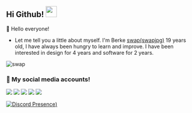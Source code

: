 ## Hi Github! <img src="https://raw.githubusercontent.com/iampavangandhi/iampavangandhi/master/gifs/Hi.gif" width="30px">


👋 Hello everyone!

- Let me tell you a little about myself. I'm Berke [swap(swapjpg)](https://github.com/swapjpg) 19 years old, I have always been hungry to learn and improve.
I have been interested in design for 4 years and software for 2 years.

<img src="https://komarev.com/ghpvc/?username=TheM4F&label=Ziyaretçi%20Sayısı&color=552b75" alt="swap" />

<h3>🌟 My social media accounts!</h3>
<p align="left">
     <a href="https://instagram.com/berkefiidan" target"blank_"><img src="https://img.shields.io/badge/INSTAGRAM%20-DC3175.svg?&style=for-the-badge&logo=instagram&logoColor=white"></a>
       <a href="https://twitch.tv/swap" target"blank_"><img src="https://img.shields.io/badge/Twitch-9146FF?style=for-the-badge&logo=twitch&logoColor=white"></a>
        <a href="https://www.youtube.com/@swapjpg" target"blank_"><img src="https://img.shields.io/badge/YouTube-FF0000?style=for-the-badge&logo=youtube&logoColor=white"></a>
            <a href="https://twitter.com/berkefidangfb" target"blank_"><img src="https://img.shields.io/badge/Twitter-1DA1F2?style=for-the-badge&logo=twitter&logoColor=white"></a>
 <a href="https://open.spotify.com/user/agghjvwwdvlvcrwr88f8k7rru?si=d90a208c5b864e5b" target"blank_"><img src="https://img.shields.io/badge/Spotify%20-1ed760.svg?&style=for-the-badge&logo=spotify&logoColor=white"></a>
    
   
[![Discord Presence]([[bit.ly/4dL08gq))](https://discord.com/users/810790996891795456)
     
</p>
